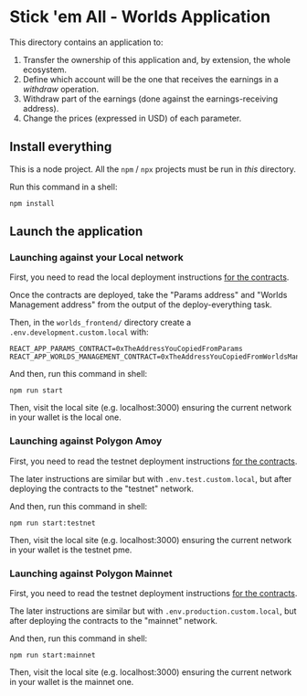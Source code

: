 # Stick 'em All - Worlds Application

This directory contains an application to:

1. Transfer the ownership of this application and, by extension, the whole ecosystem.
2. Define which account will be the one that receives the earnings in a _withdraw_ operation.
3. Withdraw part of the earnings (done against the earnings-receiving address).
4. Change the prices (expressed in USD) of each parameter.

## Install everything

This is a node project. All the `npm` / `npx` projects must be run in _this_ directory.

Run this command in a shell:

```shell
npm install
```

## Launch the application

### Launching against your Local network

First, you need to read the local deployment instructions [for the contracts](../contracts/README.md).

Once the contracts are deployed, take the "Params address" and "Worlds Management address" from the output of the deploy-everything task.

Then, in the `worlds_frontend/` directory create a `.env.development.custom.local` with:

```
REACT_APP_PARAMS_CONTRACT=0xTheAddressYouCopiedFromParams
REACT_APP_WORLDS_MANAGEMENT_CONTRACT=0xTheAddressYouCopiedFromWorldsManagement
```

And then, run this command in shell:

```shell
npm run start
```

Then, visit the local site (e.g. localhost:3000) ensuring the current network in your wallet is the local one.

### Launching against Polygon Amoy

First, you need to read the testnet deployment instructions [for the contracts](../contracts/README.md).

The later instructions are similar but with `.env.test.custom.local`, but after deploying the contracts
to the "testnet" network.

And then, run this command in shell:

```shell
npm run start:testnet
```

Then, visit the local site (e.g. localhost:3000) ensuring the current network in your wallet is the testnet pme.

### Launching against Polygon Mainnet

First, you need to read the testnet deployment instructions [for the contracts](../contracts/README.md).

The later instructions are similar but with `.env.production.custom.local`, but after deploying the contracts
to the "mainnet" network.

And then, run this command in shell:

```shell
npm run start:mainnet
```

Then, visit the local site (e.g. localhost:3000) ensuring the current network in your wallet is the mainnet one.
